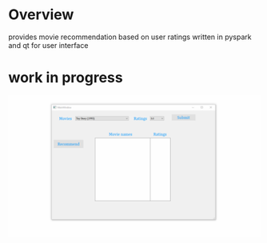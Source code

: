 # Overview
provides movie recommendation based on user ratings written in pyspark and qt for user interface

# work in progress
![](record.gif)

